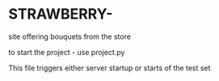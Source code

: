 # STRAWBERRY-
site offering bouquets from the store

to start the project - use project.py 

This file triggers either server startup or starts of the test set
 
